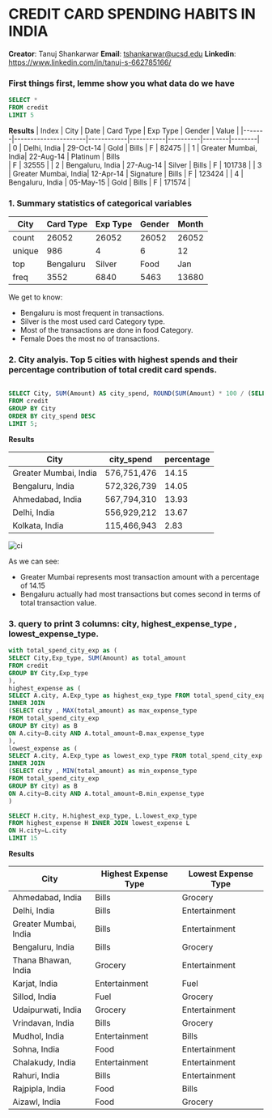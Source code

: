 # CREDIT CARD SPENDING HABITS IN INDIA

**Creator**: Tanuj Shankarwar
**Email**: tshankarwar@ucsd.edu
**Linkedin**: https://www.linkedin.com/in/tanuj-s-662785166/

### First things first, lemme show you what data do we have 

````sql
SELECT *
FROM credit
LIMIT 5
````

**Results**
| Index | City                 | Date       | Card Type | Exp Type | Gender | Value  |
|-------|----------------------|------------|-----------|----------|--------|--------|
| 0     | Delhi, India         | 29-Oct-14  | Gold      | Bills    | F      | 82475  |
| 1     | Greater Mumbai, India| 22-Aug-14  | Platinum  | Bills   
| F      | 32555  |
| 2     | Bengaluru, India     | 27-Aug-14  | Silver    | Bills    | F      | 101738 |
| 3     | Greater Mumbai, India| 12-Apr-14  | Signature | Bills    | F      | 123424 |
| 4     | Bengaluru, India     | 05-May-15  | Gold      | Bills    | F      | 171574 |


### 1. Summary statistics of categorical variables 


| City      | Card Type | Exp Type | Gender | Month |
|-----------|-----------|----------|--------|-------|
| count     | 26052     | 26052    | 26052  | 26052 |
| unique    | 986       | 4        | 6      | 12    |
| top       | Bengaluru | Silver   | Food   | Jan   |
| freq      | 3552      | 6840     | 5463   | 13680 |


We get to know:
- Bengaluru is most frequent in transactions.
- Silver is the most used card Category type.
- Most of the transactions are done in food Category.
- Female Does the most no of transactions.


### 2. City analyis. Top 5 cities with highest spends and their percentage contribution of total credit card spends.

````sql

SELECT City, SUM(Amount) AS city_spend, ROUND(SUM(Amount) * 100 / (SELECT SUM(Amount) FROM credit),2) AS percentage
FROM credit
GROUP BY City
ORDER BY city_spend DESC
LIMIT 5;
````


**Results**

| City                  | city_spend  | percentage |
|-----------------------|-------------|------------|
| Greater Mumbai, India | 576,751,476 | 14.15      |
| Bengaluru, India      | 572,326,739 | 14.05      |
| Ahmedabad, India      | 567,794,310 | 13.93      |
| Delhi, India          | 556,929,212 | 13.67      |
| Kolkata, India        | 115,466,943 | 2.83       |

![ci](https://github.com/tanuj312001/ChicagoCrime-SQL-analysis/assets/60888384/2a474a67-19e0-48d0-84f9-681add465b39)

As we can see:
- Greater Mumbai represents most transaction amount with a percentage of 14.15
- Bengaluru actually had most transactions but comes second in terms of total transaction value.



### 3. query to print 3 columns: city, highest_expense_type , lowest_expense_type.

````sql
with total_spend_city_exp as (
SELECT City,Exp_type, SUM(Amount) as total_amount
FROM credit
GROUP BY City,Exp_type
),
highest_expense as (
SELECT A.city, A.Exp_type as highest_exp_type FROM total_spend_city_exp AS A 
INNER JOIN
(SELECT city , MAX(total_amount) as max_expense_type
FROM total_spend_city_exp
GROUP BY city) as B 
ON A.city=B.city AND A.total_amount=B.max_expense_type
),
lowest_expense as (
SELECT A.city, A.Exp_type as lowest_exp_type FROM total_spend_city_exp AS A 
INNER JOIN
(SELECT city , MIN(total_amount) as min_expense_type
FROM total_spend_city_exp
GROUP BY city) as B 
ON A.city=B.city AND A.total_amount=B.min_expense_type
)

SELECT H.city, H.highest_exp_type, L.lowest_exp_type
FROM highest_expense H INNER JOIN lowest_expense L
ON H.city=L.city 
LIMIT 15
````
**Results**

| City                  | Highest Expense Type | Lowest Expense Type |
| --------------------- | -------------------- | ------------------- |
| Ahmedabad, India      | Bills                | Grocery             |
| Delhi, India          | Bills                | Entertainment       |
| Greater Mumbai, India | Bills                | Entertainment       |
| Bengaluru, India      | Bills                | Grocery             |
| Thana Bhawan, India   | Grocery              | Entertainment       |
| Karjat, India         | Entertainment        | Fuel                |
| Sillod, India         | Fuel                 | Grocery             |
| Udaipurwati, India    | Grocery              | Entertainment       |
| Vrindavan, India      | Bills                | Grocery             |
| Mudhol, India         | Entertainment        | Bills               |
| Sohna, India          | Food                 | Entertainment       |
| Chalakudy, India      | Entertainment        | Entertainment       |
| Rahuri, India         | Bills                | Entertainment       |
| Rajpipla, India       | Food                 | Bills               |
| Aizawl, India         | Food                 | Grocery             |

